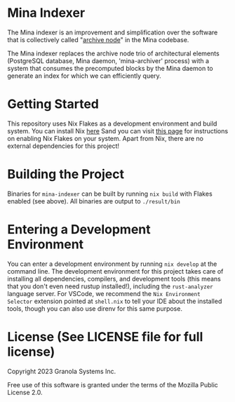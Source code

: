 # Mina Indexer

The Mina indexer is an improvement and simplification over the
software that is collectively called "[archive
node](https://github.com/MinaProtocol/mina/tree/develop/src/app/archive)"
in the Mina codebase.

The Mina indexer replaces the archive node trio of architectural
elements (PostgreSQL database, Mina daemon, 'mina-archiver' process)
with a system that consumes the precomputed blocks by the Mina daemon
to generate an index for which we can efficiently query.

# Getting Started

This repository uses Nix Flakes as a development environment and build system. You can install Nix [here](https://nixos.org/download.html) Sand you can visit [this page](https://nixos.wiki/wiki/Flakes) for instructions on enabling Nix Flakes on your system. Apart from Nix, there are no external dependencies for this project!

# Building the Project

Binaries for `mina-indexer` can be built by running `nix build` with Flakes enabled (see above). All binaries are output to `./result/bin`

# Entering a Development Environment

You can enter a development environment by running `nix develop` at the command line. The development environment for this project takes care of installing all dependencies, compilers, and development tools (this means that you don't even need rustup installed!), including the `rust-analyzer` language server. For VSCode, we recommend the `Nix Environment Selector` extension pointed at `shell.nix` to tell your IDE about the installed tools, though you can also use direnv for this same purpose.

# License (See LICENSE file for full license)

Copyright 2023 Granola Systems Inc.

Free use of this software is granted under the terms of the Mozilla
Public License 2.0.